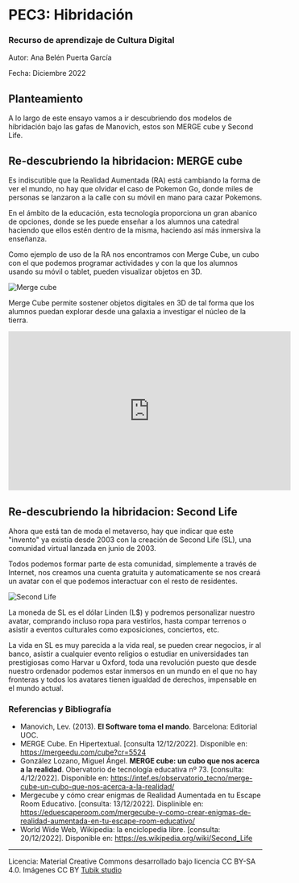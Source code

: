 # PEC3: Hibridación

### Recurso de aprendizaje de Cultura Digital 


Autor: Ana Belén Puerta García


Fecha: Diciembre 2022


## Planteamiento


A lo largo de este ensayo vamos a ir descubriendo dos modelos de hibridación bajo las gafas de Manovich, estos son MERGE cube y Second Life.


## Re-descubriendo la hibridacion: MERGE cube

Es indiscutible que la Realidad Aumentada (RA) está cambiando la forma de ver el mundo, no hay que olvidar el caso de Pokemon Go, donde miles de personas se lanzaron a la calle con su móvil en mano para cazar Pokemons.

En el ámbito de la educación, esta tecnología proporciona un gran abanico de opciones, donde se les puede enseñar a los alumnos una catedral haciendo que ellos estén dentro de la misma, haciendo así más inmersiva la enseñanza.

Como ejemplo de uso de la RA nos encontramos con Merge Cube, un cubo  con el que podemos programar actividades y con la que los alumnos usando su móvil o tablet, pueden visualizar objetos en 3D.

![Merge cube](https://eduescaperoom.com/wp-content/uploads/mergecube-escape-room-educativo-tutorial-realidad-aumentada.jpg)

Merge Cube permite sostener objetos digitales en 3D de tal forma que los alumnos puedan explorar desde una galaxia a investigar el núcleo de la tierra.

<iframe width="560" height="315" src="https://www.youtube.com/embed/_sL1HfdVxg4" title="YouTube video player" frameborder="0" allow="accelerometer; autoplay; clipboard-write; encrypted-media; gyroscope; picture-in-picture" allowfullscreen></iframe>


## Re-descubriendo la hibridacion: Second Life

Ahora que está tan de moda el metaverso, hay que indicar que este "invento" ya existía desde 2003 con la creación de Second Life (SL), una comunidad virtual lanzada en junio de 2003.

Todos podemos formar parte de esta comunidad, simplemente a través de Internet, nos creamos una cuenta gratuita y automaticamente se nos creará un avatar con el que podemos interactuar con el resto de residentes.

![Second Life](https://www.enriquedans.com/wp-content/uploads/2022/05/Second-Life.jpeg)

La moneda de SL es el dólar Linden (L$) y podremos personalizar nuestro avatar, comprando incluso ropa para vestirlos, hasta compar terrenos o asistir a eventos culturales como exposiciones, conciertos, etc.

La vida en SL es muy parecida a la vida real, se pueden crear negocios, ir al banco, asistir a cualquier evento religios o estudiar en universidades tan prestigiosas como Harvar u Oxford, toda una revolución puesto que desde nuestro ordenador podemos estar inmersos en un mundo en el que no hay fronteras y todos los avatares tienen igualdad de derechos, impensable en el mundo actual.



### Referencias y Bibliografía

* Manovich, Lev. (2013). **El Software toma el mando**. Barcelona: Editorial UOC. 
* MERGE Cube. En Hipertextual. [consulta 12/12/2022]. Disponible en: https://mergeedu.com/cube?cr=5524
* González Lozano, Miguel Ángel. **MERGE cube: un cubo que nos acerca a la realidad**. Obervatorio de tecnología educativa nº 73. [consulta: 4/12/2022]. Disponible en: https://intef.es/observatorio_tecno/merge-cube-un-cubo-que-nos-acerca-a-la-realidad/
* Mergecube y cómo crear enigmas de Realidad Aumentada en tu Escape Room Educativo. [consulta: 13/12/2022]. Displinible en: https://eduescaperoom.com/mergecube-y-como-crear-enigmas-de-realidad-aumentada-en-tu-escape-room-educativo/
* World Wide Web, Wikipedia: la enciclopedia libre. [consulta: 20/12/2022]. Disponible en: https://es.wikipedia.org/wiki/Second_Life


----

Licencia: Material Creative Commons desarrollado bajo licencia CC BY-SA 4.0. Imágenes CC BY [Tubik studio](https://blog.tubikstudio.com/how-to-create-original-flat-illustrations-designers-tips/) 
